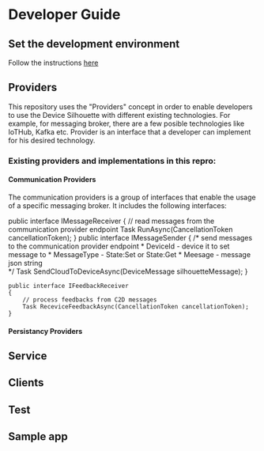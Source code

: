 # Developer Guide


## Set the development environment

Follow the instructions [here](devenvironment.md)

## Providers

This repository uses the "Providers" concept in order to enable developers to use the Device Silhouette with different existing technologies. For example, for messaging broker, there are a few posible technologies like IoTHub, Kafka etc.
Provider is an interface that a developer can implement for his desired technology.

### Existing providers and implementations in this repro:

#### Communication Providers

The communication providers is a group of interfaces that enable the usage of a specific messaging broker.
It includes the following interfaces:

public interface IMessageReceiver
    {
        // read messages from the communication provider endpoint
        Task RunAsync(CancellationToken cancellationToken);
    }
    public interface IMessageSender
    {
        /* send messages to the communication provider endpoint
         * DeviceId - device it to set message to
         * MessageType - State:Set or State:Get
         * Meesage - message json string         
        */
        Task SendCloudToDeviceAsync(DeviceMessage silhouetteMessage);
    }

    public interface IFeedbackReceiver
    {
        // process feedbacks from C2D messages
        Task ReceviceFeedbackAsync(CancellationToken cancellationToken);
    }

#### Persistancy Providers




## Service
## Clients
## Test 
## Sample app


